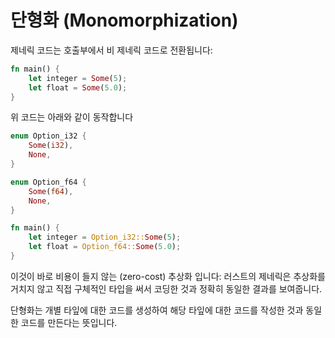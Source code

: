 # 단형화 (Monomorphization)

제네릭 코드는 호출부에서 비 제네릭 코드로 전환됩니다:

```rust
fn main() {
    let integer = Some(5);
    let float = Some(5.0);
}
```

위 코드는 아래와 같이 동작합니다

```rust
enum Option_i32 {
    Some(i32),
    None,
}

enum Option_f64 {
    Some(f64),
    None,
}

fn main() {
    let integer = Option_i32::Some(5);
    let float = Option_f64::Some(5.0);
}
```

이것이 바로 비용이 들지 않는 (zero-cost) 추상화 입니다: 러스트의 제네릭은 추상화를 거치지 않고 직접 구체적인 타입을 써서 코딩한 것과 정확히 동일한 결과를 보여줍니다.

단형화는 개별 타잎에 대한 코드를 생성하여 해당 타잎에 대한 코드를 작성한 것과 동일한 코드를 만든다는 뜻입니다.&#x20;
